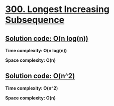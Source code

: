 # [300. Longest Increasing Subsequence](https://leetcode.com/problems/top-k-frequent-elements/)

## [Solution code: O(n log(n))](https://github.com/alexengrig/leetcode/blob/main/src/main/java/dev/alexengrig/leetcode/_300_longest_increasing_subsequence/NLogNSolution.java)

**Time complexity: O(n log(n))**

**Space complexity: O(n)**

## [Solution code: O(n^2)](https://github.com/alexengrig/leetcode/blob/main/src/main/java/dev/alexengrig/leetcode/_300_longest_increasing_subsequence/N2Solution.java)

**Time complexity: O(n^2)**

**Space complexity: O(n)**
